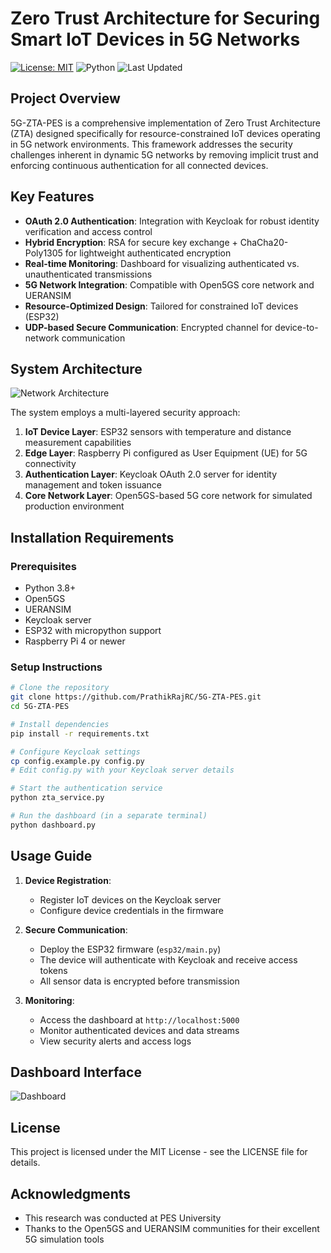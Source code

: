 # Zero Trust Architecture for Securing Smart IoT Devices in 5G Networks

[![License: MIT](https://img.shields.io/badge/License-MIT-blue.svg)](https://opensource.org/licenses/MIT)
![Python](https://img.shields.io/badge/python-3.8+-blue.svg)
![Last Updated](https://img.shields.io/badge/last%20updated-May%202025-brightgreen)

## Project Overview

5G-ZTA-PES is a comprehensive implementation of Zero Trust Architecture (ZTA) designed specifically for resource-constrained IoT devices operating in 5G network environments. This framework addresses the security challenges inherent in dynamic 5G networks by removing implicit trust and enforcing continuous authentication for all connected devices.

## Key Features

- **OAuth 2.0 Authentication**: Integration with Keycloak for robust identity verification and access control
- **Hybrid Encryption**: RSA for secure key exchange + ChaCha20-Poly1305 for lightweight authenticated encryption
- **Real-time Monitoring**: Dashboard for visualizing authenticated vs. unauthenticated transmissions
- **5G Network Integration**: Compatible with Open5GS core network and UERANSIM
- **Resource-Optimized Design**: Tailored for constrained IoT devices (ESP32)
- **UDP-based Secure Communication**: Encrypted channel for device-to-network communication

## System Architecture

![Network Architecture](./Network.png)

The system employs a multi-layered security approach:

1. **IoT Device Layer**: ESP32 sensors with temperature and distance measurement capabilities
2. **Edge Layer**: Raspberry Pi configured as User Equipment (UE) for 5G connectivity
3. **Authentication Layer**: Keycloak OAuth 2.0 server for identity management and token issuance
4. **Core Network Layer**: Open5GS-based 5G core network for simulated production environment

## Installation Requirements

### Prerequisites
- Python 3.8+
- Open5GS
- UERANSIM
- Keycloak server
- ESP32 with micropython support
- Raspberry Pi 4 or newer

### Setup Instructions

```bash
# Clone the repository
git clone https://github.com/PrathikRajRC/5G-ZTA-PES.git
cd 5G-ZTA-PES

# Install dependencies
pip install -r requirements.txt

# Configure Keycloak settings
cp config.example.py config.py
# Edit config.py with your Keycloak server details

# Start the authentication service
python zta_service.py

# Run the dashboard (in a separate terminal)
python dashboard.py
```

## Usage Guide

1. **Device Registration**:
   - Register IoT devices on the Keycloak server
   - Configure device credentials in the firmware

2. **Secure Communication**:
   - Deploy the ESP32 firmware (`esp32/main.py`)
   - The device will authenticate with Keycloak and receive access tokens
   - All sensor data is encrypted before transmission

3. **Monitoring**:
   - Access the dashboard at `http://localhost:5000`
   - Monitor authenticated devices and data streams
   - View security alerts and access logs

## Dashboard Interface

![Dashboard](./dashboard.png)


## License

This project is licensed under the MIT License - see the LICENSE file for details.

## Acknowledgments

- This research was conducted at PES University
- Thanks to the Open5GS and UERANSIM communities for their excellent 5G simulation tools
